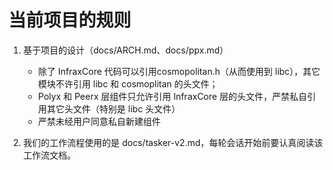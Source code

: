 # 当前项目的规则

1. 基于项目的设计（docs/ARCH.md、docs/ppx.md）
    - 除了 InfraxCore 代码可以引用cosmopolitan.h（从而使用到 libc），其它模块不许引用 libc 和 cosmoplitan 的头文件；
    - Polyx 和 Peerx 层组件只允许引用 InfraxCore 层的头文件，严禁私自引用其它头文件（特别是 libc 头文件）
    - 严禁未经用户同意私自新建组件

2. 我们的工作流程使用的是 docs/tasker-v2.md，每轮会话开始前要认真阅读该工作流文档。

    
